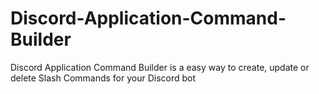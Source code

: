 # Discord-Application-Command-Builder
Discord Application Command Builder is a easy way to create, update or delete Slash Commands for your Discord bot
